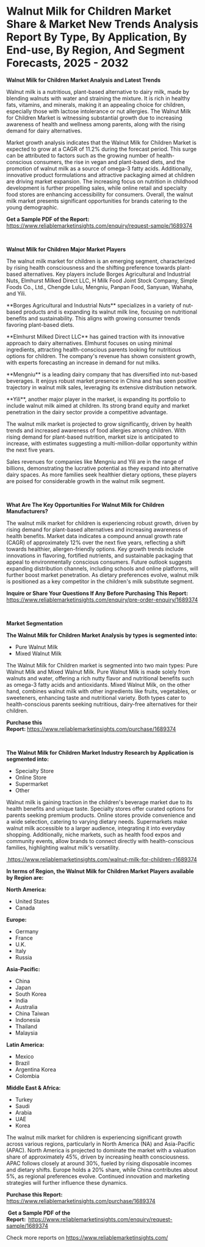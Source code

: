 <p><h1>Walnut Milk for Children Market Share & Market New Trends Analysis Report By Type, By Application, By End-use, By Region, And Segment Forecasts, 2025 - 2032</h1></p><p><strong>Walnut Milk for Children Market Analysis and Latest Trends</strong></p>
<p><p>Walnut milk is a nutritious, plant-based alternative to dairy milk, made by blending walnuts with water and straining the mixture. It is rich in healthy fats, vitamins, and minerals, making it an appealing choice for children, especially those with lactose intolerance or nut allergies. The Walnut Milk for Children Market is witnessing substantial growth due to increasing awareness of health and wellness among parents, along with the rising demand for dairy alternatives.</p><p>Market growth analysis indicates that the Walnut Milk for Children Market is expected to grow at a CAGR of 11.2% during the forecast period. This surge can be attributed to factors such as the growing number of health-conscious consumers, the rise in vegan and plant-based diets, and the promotion of walnut milk as a source of omega-3 fatty acids. Additionally, innovative product formulations and attractive packaging aimed at children are driving market expansion. The increasing focus on nutrition in childhood development is further propelling sales, while online retail and specialty food stores are enhancing accessibility for consumers. Overall, the walnut milk market presents significant opportunities for brands catering to the young demographic.</p></p>
<p><strong>Get a Sample PDF of the Report:&nbsp;</strong> <a href="https://www.reliablemarketinsights.com/enquiry/request-sample/1689374?utm_campaign=2181&utm_medium=2&utm_source=Github&utm_content=ia&utm_term=26032025&utm_id=walnut-milk-for-children">https://www.reliablemarketinsights.com/enquiry/request-sample/1689374</a></p>
<p>&nbsp;</p>
<p><strong>Walnut Milk for Children Major Market Players</strong></p>
<p><p>The walnut milk market for children is an emerging segment, characterized by rising health consciousness and the shifting preference towards plant-based alternatives. Key players include Borges Agricultural and Industrial Nuts, Elmhurst Milked Direct LLC, H Milk Food Joint Stock Company, Simple Foods Co., Ltd., Chengde Lulu, Mengniu, Panpan Food, Sanyuan, Wahaha, and Yili.</p><p>**Borges Agricultural and Industrial Nuts** specializes in a variety of nut-based products and is expanding its walnut milk line, focusing on nutritional benefits and sustainability. This aligns with growing consumer trends favoring plant-based diets.</p><p>**Elmhurst Milked Direct LLC** has gained traction with its innovative approach to dairy alternatives. Elmhurst focuses on using minimal ingredients, attracting health-conscious parents looking for nutritious options for children. The company's revenue has shown consistent growth, with experts forecasting an increase in demand for nut milks.</p><p>**Mengniu** is a leading dairy company that has diversified into nut-based beverages. It enjoys robust market presence in China and has seen positive trajectory in walnut milk sales, leveraging its extensive distribution network.</p><p>**Yili**, another major player in the market, is expanding its portfolio to include walnut milk aimed at children. Its strong brand equity and market penetration in the dairy sector provide a competitive advantage.</p><p>The walnut milk market is projected to grow significantly, driven by health trends and increased awareness of food allergies among children. With rising demand for plant-based nutrition, market size is anticipated to increase, with estimates suggesting a multi-million-dollar opportunity within the next five years. </p><p>Sales revenues for companies like Mengniu and Yili are in the range of billions, demonstrating the lucrative potential as they expand into alternative dairy spaces. As more families seek healthier dietary options, these players are poised for considerable growth in the walnut milk segment.</p></p>
<p>&nbsp;</p>
<p><strong>What Are The Key Opportunities For Walnut Milk for Children Manufacturers?</strong></p>
<p><p>The walnut milk market for children is experiencing robust growth, driven by rising demand for plant-based alternatives and increasing awareness of health benefits. Market data indicates a compound annual growth rate (CAGR) of approximately 12% over the next five years, reflecting a shift towards healthier, allergen-friendly options. Key growth trends include innovations in flavoring, fortified nutrients, and sustainable packaging that appeal to environmentally conscious consumers. Future outlook suggests expanding distribution channels, including schools and online platforms, will further boost market penetration. As dietary preferences evolve, walnut milk is positioned as a key competitor in the children's milk substitute segment.</p></p>
<p><strong>Inquire or Share Your Questions If Any Before Purchasing This Report:</strong> <a href="https://www.reliablemarketinsights.com/enquiry/pre-order-enquiry/1689374?utm_campaign=2181&utm_medium=2&utm_source=Github&utm_content=ia&utm_term=26032025&utm_id=walnut-milk-for-children">https://www.reliablemarketinsights.com/enquiry/pre-order-enquiry/1689374</a></p>
<p>&nbsp;</p>
<p><strong>Market Segmentation</strong></p>
<p><strong>The Walnut Milk for Children Market Analysis by types is segmented into:</strong></p>
<p><ul><li>Pure Walnut Milk</li><li>Mixed Walnut Milk</li></ul></p>
<p><p>The Walnut Milk for Children market is segmented into two main types: Pure Walnut Milk and Mixed Walnut Milk. Pure Walnut Milk is made solely from walnuts and water, offering a rich nutty flavor and nutritional benefits such as omega-3 fatty acids and antioxidants. Mixed Walnut Milk, on the other hand, combines walnut milk with other ingredients like fruits, vegetables, or sweeteners, enhancing taste and nutritional variety. Both types cater to health-conscious parents seeking nutritious, dairy-free alternatives for their children.</p></p>
<p><strong>Purchase this Report:&nbsp;</strong><a href="https://www.reliablemarketinsights.com/purchase/1689374?utm_campaign=2181&utm_medium=2&utm_source=Github&utm_content=ia&utm_term=26032025&utm_id=walnut-milk-for-children">https://www.reliablemarketinsights.com/purchase/1689374</a></p>
<p>&nbsp;</p>
<p><strong>The Walnut Milk for Children Market Industry Research by Application is segmented into:</strong></p>
<p><ul><li>Specialty Store</li><li>Online Store</li><li>Supermarket</li><li>Other</li></ul></p>
<p><p>Walnut milk is gaining traction in the children's beverage market due to its health benefits and unique taste. Specialty stores offer curated options for parents seeking premium products. Online stores provide convenience and a wide selection, catering to varying dietary needs. Supermarkets make walnut milk accessible to a larger audience, integrating it into everyday shopping. Additionally, niche markets, such as health food expos and community events, allow brands to connect directly with health-conscious families, highlighting walnut milk's versatility.</p></p>
<p><a href="https://www.reliablemarketinsights.com/walnut-milk-for-children-r1689374?utm_campaign=2181&utm_medium=2&utm_source=Github&utm_content=ia&utm_term=26032025&utm_id=walnut-milk-for-children">&nbsp;https://www.reliablemarketinsights.com/walnut-milk-for-children-r1689374</a></p>
<p><strong>In terms of Region, the Walnut Milk for Children Market Players available by Region are:</strong></p>
<p>
    <p> <strong> North America: </strong>
        <ul>
            <li>United States</li>
            <li>Canada</li>
        </ul>
        </p> 
    <p> <strong> Europe: </strong>
        <ul>
            <li>Germany</li>
            <li>France</li>
            <li>U.K.</li>
            <li>Italy</li>
            <li>Russia</li>
        </ul>
        </p> 
    <p> <strong> Asia-Pacific: </strong>
        <ul>
            <li>China</li>
            <li>Japan</li>
            <li>South Korea</li>
            <li>India</li>
            <li>Australia</li>
            <li>China Taiwan</li>
            <li>Indonesia</li>
            <li>Thailand</li>
            <li>Malaysia</li>
        </ul>
        </p> 
    <p> <strong> Latin America: </strong>
        <ul>
            <li>Mexico</li>
            <li>Brazil</li>
            <li>Argentina Korea</li>
            <li>Colombia</li>
        </ul>
        </p> 
    <p> <strong> Middle East & Africa: </strong>
        <ul>
            <li>Turkey</li>
            <li>Saudi</li>
            <li>Arabia</li>
            <li>UAE</li>
            <li>Korea</li>
        </ul>
    </p>
    </p>
<p><p>The walnut milk market for children is experiencing significant growth across various regions, particularly in North America (NA) and Asia-Pacific (APAC). North America is projected to dominate the market with a valuation share of approximately 45%, driven by increasing health consciousness. APAC follows closely at around 30%, fueled by rising disposable incomes and dietary shifts. Europe holds a 20% share, while China contributes about 5%, as regional preferences evolve. Continued innovation and marketing strategies will further influence these dynamics.</p></p>
<p><strong>Purchase this Report: </strong><a href="https://www.reliablemarketinsights.com/purchase/1689374?utm_campaign=2181&utm_medium=2&utm_source=Github&utm_content=ia&utm_term=26032025&utm_id=walnut-milk-for-children">https://www.reliablemarketinsights.com/purchase/1689374</a></p>
<p>&nbsp;<strong>Get a Sample PDF of the Report:&nbsp;&nbsp;</strong><a href="https://www.reliablemarketinsights.com/enquiry/request-sample/1689374?utm_campaign=2181&utm_medium=2&utm_source=Github&utm_content=ia&utm_term=26032025&utm_id=walnut-milk-for-children">https://www.reliablemarketinsights.com/enquiry/request-sample/1689374</a></p>
<p><strong></strong></p>
<p>Check more reports on <a href="https://www.reliablemarketinsights.com/?utm_campaign=2181&utm_medium=2&utm_source=Github&utm_content=ia&utm_term=26032025&utm_id=walnut-milk-for-children">https://www.reliablemarketinsights.com/</a></p>
